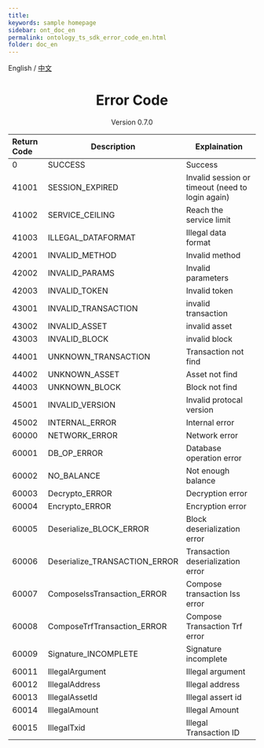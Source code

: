 ```yaml
---
title: 
keywords: sample homepage
sidebar: ont_doc_en
permalink: ontology_ts_sdk_error_code_en.html
folder: doc_en
---
```


English / [中文](./ontology_ts_sdk_error_code_zh.html)


<h1 align="center">Error Code </h1>
<p align="center" class="version">Version 0.7.0 </p>

| Return Code | Description                   | Explaination                                     |
| :----       | ----------------------------- | -----------------                                |
| 0           | SUCCESS                       | Success                                          |
| 41001       | SESSION_EXPIRED               | Invalid session or timeout (need to login again) |
| 41002       | SERVICE_CEILING               | Reach the service limit                          |
| 41003       | ILLEGAL_DATAFORMAT            | Illegal data format                              |
| 42001       | INVALID_METHOD                | Invalid method                                   |
| 42002       | INVALID_PARAMS                | Invalid parameters                               |
| 42003       | INVALID_TOKEN                 | Invalid token                                    |
| 43001       | INVALID_TRANSACTION           | invalid transaction                              |
| 43002       | INVALID_ASSET                 | invalid asset                                    |
| 43003       | INVALID_BLOCK                 | invalid block                                    |
| 44001       | UNKNOWN_TRANSACTION           | Transaction not find                             |
| 44002       | UNKNOWN_ASSET                 | Asset not find                                   |
| 44003       | UNKNOWN_BLOCK                 | Block not find                                   |
| 45001       | INVALID_VERSION               | Invalid protocal version                         |
| 45002       | INTERNAL_ERROR                | Internal error                                   |
| 60000       | NETWORK_ERROR                 | Network error                                    |
| 60001       | DB_OP_ERROR                   | Database operation error                         |
| 60002       | NO_BALANCE                    | Not enough balance                               |
| 60003       | Decrypto_ERROR                | Decryption error                                 |
| 60004       | Encrypto_ERROR                | Encryption error                                 |
| 60005       | Deserialize_BLOCK_ERROR       | Block deserialization error                      |
| 60006       | Deserialize_TRANSACTION_ERROR | Transaction deserialization error                |
| 60007       | ComposeIssTransaction_ERROR   | Compose transaction Iss error             |
| 60008       | ComposeTrfTransaction_ERROR   | Compose Transaction Trf error     |
| 60009       | Signature_INCOMPLETE          | Signature incomplete                             |
| 60011       | IllegalArgument               | Illegal argument                                 |
| 60012       | IllegalAddress                | Illegal address                                  |
| 60013       | IllegalAssetId                | Illegal assert id                                |
| 60014       | IllegalAmount                 | Illegal Amount                                   |
| 60015       | IllegalTxid                   | Illegal Transaction ID                           |